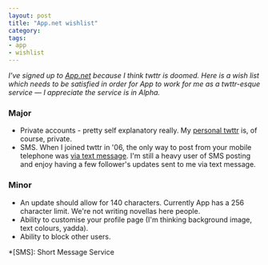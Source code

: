 ```yaml
---
layout: post
title: "App.net wishlist"
category: 
tags:
- app
- wishlist
---
```


_I've signed up to [App.net](http://app.net) because I think twttr is doomed. Here is a wish list which needs to be satisfied in order for App to work for me as a twttr-esque service &mdash; I appreciate the service is in Alpha._

### Major

* Private accounts - pretty self explanatory really. My [personal twttr](http://twitter.com/rey) is, of course, private.
* SMS. When I joined twttr in '06, the only way to post from your mobile telephone was [via text message](http://en.wikipedia.org/wiki/Twitter#History). I'm still a heavy user of SMS posting and enjoy having a few follower's updates sent to me via text message.

### Minor

* An update should allow for 140 characters. Currently App has a 256 character limit. We're not writing novellas here people.
* Ability to customise your profile page (I'm thinking background image, text colours, yadda).
* Ability to block other users.

*[SMS]: Short Message Service